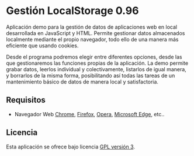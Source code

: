 Gestión LocalStorage 0.96
================================

Aplicación demo para la gestión de datos de aplicaciones web en local desarrollada en JavaScript y HTML.
Permite gestionar datos almacenados localmente mediante el propio navegador, todo ello de una manera más 
eficiente que usando cookies.

Desde el programa podremos elegir entre diferentes opciones, desde las que gestionaremos las funciones 
propias de la aplicación. La demo permite grabar datos, leerlos individual y colectivamente, listarlos de igual
manera, y borrarlos de la misma forma, posibilitando así todas las tareas de un mantenimiento básico de datos 
de manera local y satisfactoria.

## Requisitos
- Navegador Web [Chrome], [Firefox], [Opera], [Microsoft Edge], etc..

## Licencia
Esta aplicación se ofrece bajo licencia [GPL versión 3].

[Chrome]: https://www.google.es/chrome/browser/desktop/index.html
[Firefox]: https://www.mozilla.org/es-ES/firefox/new/
[Opera]: http://www.opera.com/es
[Microsoft Edge]: https://www.microsoft.com/es-es/windows/microsoft-edge
[GPL versión 3]: https://www.gnu.org/licenses/gpl-3.0.en.html
